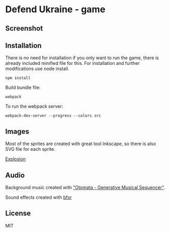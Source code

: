 # Defend Ukraine - game

## Screenshot

## Installation

There is no need for installation if you only want to run the game, there is already included minified file for this. For installation and further modifications use node install.

```npm install```

Build bundle file:

```webpack```

To run the webpack server:

```webpack-dev-server --progress --colors src```

## Images

Most of the sprites are created with great tool Inkscape, so there is also SVG file for each sprite.

[Explosion](http://opengameart.org/content/explosion)

## Audio

Background music created with ["Otomata - Generative Musical Sequencer"](http://www.earslap.com/page/otomata.html).

Sound effects created with [bfxr](http://www.bfxr.net)

## License

MIT
